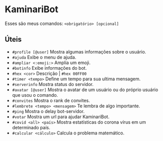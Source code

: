 # KaminariBot

Esses são meus comandos:
`<obrigatório> [opcional]`

## Úteis
- `#profile [@user]` Mostra algumas informações sobre o usuário.
- `#ajuda` Exibe o menu de ajuda.
- `#ampliar <:emoji:>` Amplia um emoji.
- `#botinfo` Exibe informações do bot.
- `#hex <cor>` Descrição | `#hex 00FF00`
- `#timer <tempo>` Define um tempo para sua ultima mensagem.
- `#serverinfo` Mostra status do servidor.
- `#avatar [@user]` Mostra o avatar de um usuário ou do próprio usuário que usou o comando.
- `#convites` Mostra o rank de convites.
- `#lembrete <tempo> <mensagem>` Te lembra de algo importante.
- `#ping` Mostra o delay bot-servidor.
- `#votar` Mostra um url para ajudar KaminariBot.
- `#covid <all> <país>` Mostra estatísticas do corona vírus em um determinado país.
- `#calcular <cálculo>` Calcula o problema matemático.

